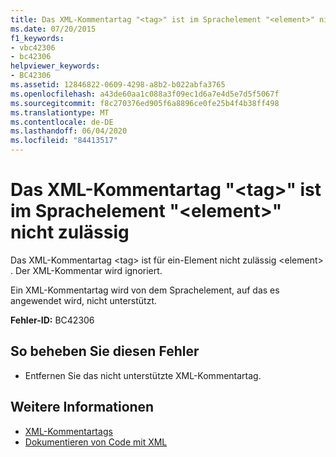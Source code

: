 ```yaml
---
title: Das XML-Kommentartag "<tag>" ist im Sprachelement "<element>" nicht zulässig
ms.date: 07/20/2015
f1_keywords:
- vbc42306
- bc42306
helpviewer_keywords:
- BC42306
ms.assetid: 12846822-0609-4298-a8b2-b022abfa3765
ms.openlocfilehash: a43de60aa1c088a3f09ec1d6a7e4d5e7d5f5067f
ms.sourcegitcommit: f8c270376ed905f6a8896ce0fe25b4f4b38ff498
ms.translationtype: MT
ms.contentlocale: de-DE
ms.lasthandoff: 06/04/2020
ms.locfileid: "84413517"
---
```

# <a name="xml-comment-tag-tag-is-not-permitted-on-a-element-language-element"></a>Das XML-Kommentartag "\<tag>" ist im Sprachelement "\<element>" nicht zulässig
Das XML-Kommentartag \<tag> ist für ein-Element nicht zulässig \<element> . Der XML-Kommentar wird ignoriert.  
  
 Ein XML-Kommentartag wird von dem Sprachelement, auf das es angewendet wird, nicht unterstützt.  
  
 **Fehler-ID:** BC42306  
  
## <a name="to-correct-this-error"></a>So beheben Sie diesen Fehler  
  
- Entfernen Sie das nicht unterstützte XML-Kommentartag.  
  
## <a name="see-also"></a>Weitere Informationen

- [XML-Kommentartags](../language-reference/xmldoc/index.md)
- [Dokumentieren von Code mit XML](../programming-guide/program-structure/documenting-your-code-with-xml.md)
